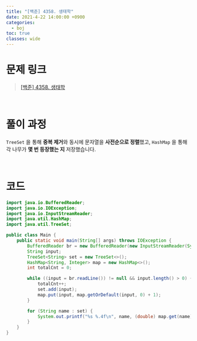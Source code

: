 ```yaml
---
title: "[백준] 4358. 생태학"
date: 2021-4-22 14:00:00 +0900
categories:
  - boj
toc: true
classes: wide
---
```


# 문제 링크

> [[백준] 4358. 생태학](https://www.acmicpc.net/problem/4358)

<br>

# 풀이 과정

`TreeSet` 을 통해 **중복 제거**와 동시에 문자열을 **사전순으로 정렬**했고, `HashMap` 을 통해 각 나무가 **몇 번 등장했는 지** 저장했습니다.

<br>

# 코드

```java
import java.io.BufferedReader;
import java.io.IOException;
import java.io.InputStreamReader;
import java.util.HashMap;
import java.util.TreeSet;

public class Main {
    public static void main(String[] args) throws IOException {
        BufferedReader br = new BufferedReader(new InputStreamReader(System.in));
        String input;
        TreeSet<String> set = new TreeSet<>();
        HashMap<String, Integer> map = new HashMap<>();
        int totalCnt = 0;

        while ((input = br.readLine()) != null && input.length() > 0) {
            totalCnt++;
            set.add(input);
            map.put(input, map.getOrDefault(input, 0) + 1);
        }

        for (String name : set) {
            System.out.printf("%s %.4f\n", name, (double) map.get(name) / totalCnt * 100);
        }
    }
}
```